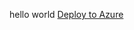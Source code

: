hello world
<a href="https://portal.azure.com/#create/microsoft.template/uri/https%3A%2F%2Fraw.githubusercontent.com%2Fmisogsk%2Fdevops-training%2Fmaster%2FARM%2FtrainingARM%2FtrainingARM%2Fazuredeploy.json">Deploy to Azure</a>


